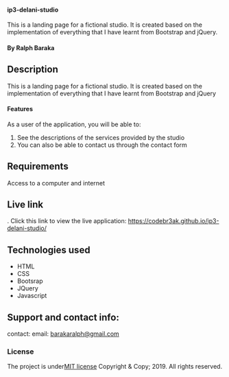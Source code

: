 #### ip3-delani-studio
This is  a landing page for a fictional studio. It is created based on the implementation of everything that I have learnt from Bootstrap and jQuery.

#### By Ralph Baraka

## Description
This is a landing page for a fictional studio. It is created based on the implementation of everything that I have learnt from Bootstrap and jQuery

#### Features
As a user of the application, you will be able to:
1. See the descriptions of the services provided by the studio 
2. You can also be able to contact us through the contact form

## Requirements 
Access to a computer and internet 

## Live link 
. Click this link to view the live application: https://codebr3ak.github.io/ip3-delani-studio/

## Technologies used 
* HTML
* CSS
* Bootsrap
* JQuery
* Javascript


## Support and contact info:
contact: email: barakaralph@gmail.com

### License
The project is under[MIT license](https://github.com/calvince/Delani-Studio/blob/master/LICENSE)
Copyright & Copy; 2019. All rights reserved.
